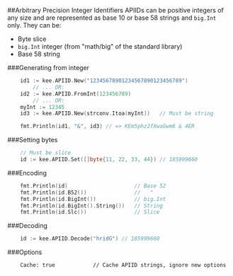 ##Arbitrary Precision Integer Identifiers
APIIDs can be positive integers of any size and are represented as base 10 or base 58 strings and `big.Int` only. They can be:

- Byte slice
- `big.Int` integer (from "math/big" of the standard library)
- Base 58 string

###Generating from integer
```go
    id1 := kee.APIID.New("12345678901234567890123456789")
        // ... OR:
    id2 := kee.APIID.FromInt(123456789)
        // ... OR:
    myInt := 12345
    id3 := kee.APIID.New(strconv.Itoa(myInt))   // Must be string

    fmt.Println(id1, "&", id3) // => KEm5phz2fXwaGwm6 & 4ER
```
###Setting bytes
```go
    // Must be slice
    id := kee.APIID.Set([]byte{11, 22, 33, 44}) // 185999660
```
###Encoding
```go
    fmt.Println(id)                     // Base 52
    fmt.Println(id.B52())               //   "
    fmt.Println(id.BigInt())            // big.Int
    fmt.Println(id.BigInt().String())   // String
    fmt.Println(id.Slc())               // Slice
```
###Decoding
```go
    id := kee.APIID.Decode("hridG") // 185999660
```
###Options
```
    Cache: true            // Cache APIID strings, ignore new options
```